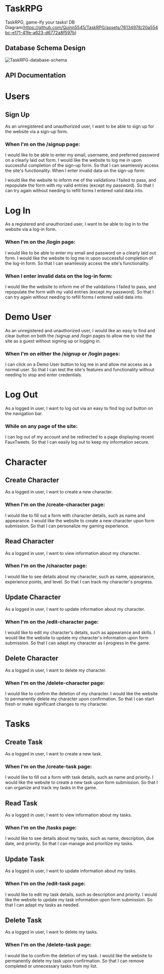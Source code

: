 # TaskRPG
TaskRPG, game-ify your tasks!
DB Diagram(https://github.com/Quinn5545/TaskRPG/assets/76134978/20a554bc-e171-41fe-a623-d6772a8f597b)

## Database Schema Design

<!--!!START SILENT -->

![TaskRPG-database-schema]

[TaskRPG-database-schema]: https://github.com/Quinn5545/TaskRPG/assets/76134978/20a554bc-e171-41fe-a623-d6772a8f597b


<!--!!END -->
<!--!!ADD -->
<!-- `<insert database schema design here>` -->
<!--!!END_ADD -->

## API Documentation

# Users
## Sign Up
As an unregistered and unauthorized user, I want to be able to sign up for the website via a sign-up form.

### When I'm on the /signup page:

I would like to be able to enter my email, username, and preferred password on a clearly laid out form.
I would like the website to log me in upon successful completion of the sign-up form.
So that I can seamlessly access the site's functionality.
When I enter invalid data on the sign-up form:

I would like the website to inform me of the validations I failed to pass, and repopulate the form with my valid entries (except my password).
So that I can try again without needing to refill forms I entered valid data into.
# Log In
As a registered and unauthorized user, I want to be able to log in to the website via a log-in form.

### When I'm on the /login page:

I would like to be able to enter my email and password on a clearly laid out form.
I would like the website to log me in upon successful completion of the log-in form.
So that I can seamlessly access the site's functionality.

### When I enter invalid data on the log-in form:

I would like the website to inform me of the validations I failed to pass, and repopulate the form with my valid entries (except my password).
So that I can try again without needing to refill forms I entered valid data into.
# Demo User
As an unregistered and unauthorized user, I would like an easy to find and clear button on both the /signup and /login pages to allow me to visit the site as a guest without signing up or logging in.

### When I'm on either the /signup or /login pages:

I can click on a Demo User button to log me in and allow me access as a normal user.
So that I can test the site's features and functionality without needing to stop and enter credentials.
# Log Out
As a logged in user, I want to log out via an easy to find log out button on the navigation bar.

### While on any page of the site:

I can log out of my account and be redirected to a page displaying recent FauxTweets.
So that I can easily log out to keep my information secure.

# Character
## Create Character
As a logged in user, I want to create a new character.

### When I'm on the /create-character page:

I would like to fill out a form with character details, such as name and appearance.
I would like the website to create a new character upon form submission.
So that I can personalize my gaming experience.

## Read Character
As a logged in user, I want to view information about my character.

### When I'm on the /character page:

I would like to see details about my character, such as name, appearance, experience points, and level.
So that I can track my character's progress.
## Update Character
As a logged in user, I want to update information about my character.

### When I'm on the /edit-character page:

I would like to edit my character's details, such as appearance and skills.
I would like the website to update my character's information upon form submission.
So that I can adapt my character as I progress in the game.
## Delete Character
As a logged in user, I want to delete my character.

### When I'm on the /delete-character page:

I would like to confirm the deletion of my character.
I would like the website to permanently delete my character upon confirmation.
So that I can start fresh or make significant changes to my character.

# Tasks
## Create Task
As a logged in user, I want to create a new task.

### When I'm on the /create-task page:

I would like to fill out a form with task details, such as name and priority.
I would like the website to create a new task upon form submission.
So that I can organize and track my tasks in the game.
## Read Task
As a logged in user, I want to view information about my tasks.

### When I'm on the /tasks page:

I would like to see details about my tasks, such as name, description, due date, and priority.
So that I can manage and prioritize my tasks.

## Update Task
As a logged in user, I want to update information about my tasks.

### When I'm on the /edit-task page:

I would like to edit my task details, such as description and priority.
I would like the website to update my task information upon form submission.
So that I can adapt my tasks as needed.

## Delete Task
As a logged in user, I want to delete my tasks.

### When I'm on the /delete-task page:

I would like to confirm the deletion of my task.
I would like the website to permanently delete my task upon confirmation.
So that I can remove completed or unnecessary tasks from my list.
